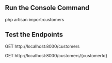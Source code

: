 ## Run the Console Command
php artisan import:customers

## Test the Endpoints
GET http://localhost:8000/customers

GET http://localhost:8000/customers/{customerId}